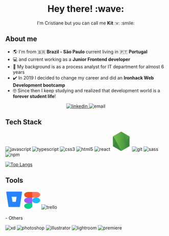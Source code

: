 <h1 align="center"> Hey there! :wave: </h1>
<p align="center" font-size:2em>I'm Cristiane but you can call me <strong>Kit</strong> :v:  :smile: </p>

<h2>About me</h2>

- :earth_americas: I'm from :brazil: <strong>Brazil - São Paulo </strong>current living in :portugal: <strong>Portugal</strong>
- :computer: and current working as a <strong>Junior Frontend developer </strong>
- :book: My background is as a process analyst for IT department for almost 6 years
- :heavy_check_mark: In 2019 I decided to change my career and did an <strong>Ironhack Web Development bootcamp</strong>
- :nerd_face: Since then I keep studying and realized that development world is a <strong>forever student life</strong>!


<p align="center">
<a href="https://www.linkedin.com/in/cristiane-koshino/" target="blank">

<img src="https://img.icons8.com/cute-clipart/128/000000/linkedin.png" width="50" title="linkedin"/>
</a>

<img src="https://img.icons8.com/cute-clipart/128/000000/gmail.png" width="45" title="email"/>
</a>
</p>

<!--  I'm Cristiane Koshino and I started to study development in March/2020, since then I keep studying and learning with focus in Frontend development.
 
 I'm from Brazil and always worked for IT department, mostly as a process analyst, working with customer services, Itil, areas with focus in IT service management. In 2017 I decided to move to Portugal and in 2018 I thought: <em><strong>"Changed country...why not change my career?".</strong></em> -->
 
 
<h2>Tech Stack </h2>
<p align="left">
<img src="https://img.icons8.com/color/96/000000/javascript.png" width="60" title="javascript" />

<img src="https://img.icons8.com/color/96/000000/typescript.png" width="60"  title="typescript"/>

<img src="https://img.icons8.com/color/96/000000/css3.png" width="60"  title="css3"/>

<img src="https://img.icons8.com/color/96/000000/html-5.png" width="60" title="html5"/>

<img src="https://img.icons8.com/color/96/000000/react-native.png" width="60" title="react"/>

<img src="https://raw.githubusercontent.com/devicons/devicon/master/icons/nodejs/nodejs-original.svg" width="60" title="node"/>

<img src="https://img.icons8.com/color/96/000000/git.png" width="60"  title="git"/>

<img src="https://img.icons8.com/color/96/000000/sass.png" width="60"  title="sass"/>

<img src="https://img.icons8.com/color/96/000000/npm.png" width="60"  title="npm"/>

</p>
 
 [![Top Langs](https://github-readme-stats.vercel.app/api/top-langs/?username=kitkoshino&&layout=compact&theme=radical&title_color=8E2DE2&text_color=fff)](https://github.com/kitkoshino/github-readme-stats)

 <h2>Tools</h2>
<div align="left">

<img src="icons/bitbucket.svg" width="55" height="60" title="bitbucket" />

<img src="icons/figma.svg" width="50" height="53" title="bitbucket" />

<img src="https://img.icons8.com/color/96/000000/trello.png" width="60" title="trello" />

</div>
<br />
- Others
<p align="left">
 <img src="https://img.icons8.com/color/96/000000/adobe-xd.png" width="60" title="xd"/>

<img src="https://img.icons8.com/fluent/96/000000/adobe-photoshop.png" width="60" title="photoshop"/>

<img src="https://img.icons8.com/color/96/000000/adobe-illustrator.png" width="60" title="illustrator"/>

<img src="https://img.icons8.com/color/96/000000/adobe-lightroom.png" width="60" title="lightroom"/>

<img src="https://img.icons8.com/color/96/000000/adobe-premiere-pro.png" width="60" title="premiere"/>


</p>
